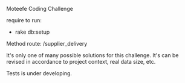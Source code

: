 Moteefe Coding Challenge

require to run:
* rake db:setup

Method route: /supplier_delivery

It's only one of many possible solutions for this challenge. 
It's can be revised in accordance to project context, real data size, etc.

Tests is under developing.
